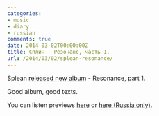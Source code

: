 ```yaml
---
categories:
- music
- diary
- russian
comments: true
date: 2014-03-02T00:00:00Z
title: Сплин - Резонанс, часть 1.
url: /2014/03/02/splean-resonance/
---
```


Splean [released new album][official] - Resonance, part 1.

Good album, good texts.

You can listen previews [here] or [here (Russia only)][ya].

[official]: http://www.navigatorrecords.ru/showalbum.php?code=206
[here]: https://play.google.com/music/playpreview?preview=AE9vGKqOscNKDl7gMYDS126d1iINPIg449z4g_bwiXboIi8Qu74XsZRRzinlJnrN3NscIJS-_VgndoHTGYZFCl_l_TvPM2mwqVNg1BOW_rie_WOpZkqaubw%3D
[ya]: http://music.yandex.ru/#!/album/1801924